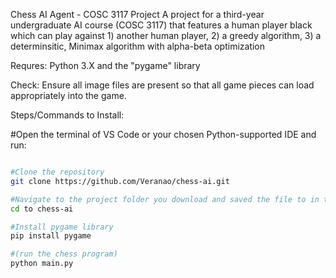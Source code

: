 Chess AI Agent - COSC 3117 Project
A project for a third-year undergraduate AI course (COSC 3117) that features a human player black which can play against 1) another human player, 2) a greedy algorithm, 3) a determinsitic, Minimax algorithm with alpha-beta optimization

Requres:
Python 3.X and the "pygame" library

Check:
Ensure all image files are present so that all game pieces can load appropriately into the game.

Steps/Commands to Install:

#Open the terminal of VS Code or your chosen Python-supported IDE and run:
```bash

#Clone the repository
git clone https://github.com/Veranao/chess-ai.git

#Navigate to the project folder you download and saved the file to in terminal
cd to chess-ai

#Install pygame library
pip install pygame

#(run the chess program)
python main.py 


